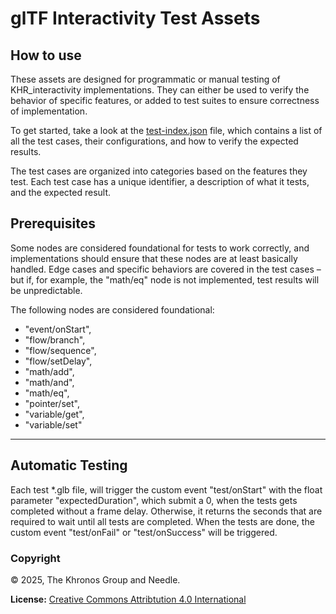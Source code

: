 # glTF Interactivity Test Assets

## How to use

These assets are designed for programmatic or manual testing of KHR_interactivity implementations. They can either be used to verify the behavior of specific features, or added to test suites to ensure correctness of implementation.

To get started, take a look at the [test-index.json](./test-index.json) file, which contains a list of all the test cases, their configurations, and how to verify the expected results.

The test cases are organized into categories based on the features they test. Each test case has a unique identifier, a description of what it tests, and the expected result.

## Prerequisites

Some nodes are considered foundational for tests to work correctly, and implementations should ensure that these nodes are at least basically handled. Edge cases and specific behaviors are covered in the test cases – but if, for example, the "math/eq" node is not implemented, test results will be unpredictable.

The following nodes are considered foundational:

- "event/onStart",
- "flow/branch",
- "flow/sequence",
- "flow/setDelay",
- "math/add",
- "math/and",
- "math/eq",
- "pointer/set",
- "variable/get",
- "variable/set"

---

## Automatic Testing

Each test *.glb file, will trigger the custom event "test/onStart" with the float parameter "expectedDuration", which submit a 0, when the tests gets completed without a frame delay. Otherwise, it returns the seconds that are required to wait until all tests are completed. When the tests are done, the custom event "test/onFail" or "test/onSuccess" will be triggered.   

### Copyright

&copy; 2025, The Khronos Group and Needle.

**License:** [Creative Commons Attribtution 4.0 International](https://creativecommons.org/licenses/by/4.0/legalcode)